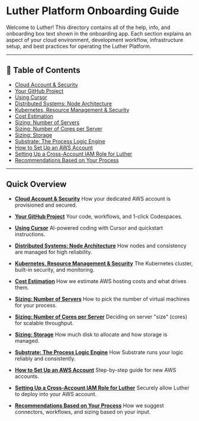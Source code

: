 # Luther Platform Onboarding Guide

Welcome to Luther!
This directory contains all of the help, info, and onboarding box text shown in the onboarding app. Each section explains an aspect of your cloud environment, development workflow, infrastructure setup, and best practices for operating the Luther Platform.

---

## 📖 Table of Contents

- [Cloud Account & Security](./cloud-info.md)
- [Your GitHub Project](./github-info.md)
- [Using Cursor](./cursor-info.md)
- [Distributed Systems: Node Architecture](./distributed-systems-info.md)
- [Kubernetes, Resource Management & Security](./resource-management-info.md)
- [Cost Estimation](./hosting-costs.md)
- [Sizing: Number of Servers](./number-of-servers.md)
- [Sizing: Number of Cores per Server](./number-of-instance-cores.md)
- [Sizing: Storage](./storage-size.md)
- [Substrate: The Process Logic Engine](./substrate-info.md)
- [How to Set Up an AWS Account](./guide-aws.md)
- [Setting Up a Cross-Account IAM Role for Luther](./guide-luther-steps.md)
- [Recommendations Based on Your Process](./recommendations.md)

---

## Quick Overview

- **[Cloud Account & Security](./cloud-info.md)**
  How your dedicated AWS account is provisioned and secured.

- **[Your GitHub Project](./github-info.md)**
  Your code, workflows, and 1-click Codespaces.

- **[Using Cursor](./cursor-info.md)**
  AI-powered coding with Cursor and quickstart instructions.

- **[Distributed Systems: Node Architecture](./distributed-systems-info.md)**
  How nodes and consistency are managed for high reliability.

- **[Kubernetes, Resource Management & Security](./resource-management-info.md)**
  The Kubernetes cluster, built-in security, and monitoring.

- **[Cost Estimation](./hosting-costs.md)**
  How we estimate AWS hosting costs and what drives them.

- **[Sizing: Number of Servers](./number-of-servers.md)**
  How to pick the number of virtual machines for your process.

- **[Sizing: Number of Cores per Server](./number-of-instance-cores.md)**
  Deciding on server "size" (cores) for scalable throughput.

- **[Sizing: Storage](./storage-size.md)**
  How much disk to allocate and how storage is managed.

- **[Substrate: The Process Logic Engine](./substrate-info.md)**
  How Substrate runs your logic reliably and consistently.

- **[How to Set Up an AWS Account](./guide-aws.md)**
  Step-by-step guide for new AWS accounts.

- **[Setting Up a Cross-Account IAM Role for Luther](./guide-luther-steps.md)**
  Securely allow Luther to deploy into your AWS account.

- **[Recommendations Based on Your Process](./recommendations.md)**
  How we suggest connectors, workflows, and sizing based on your input.
